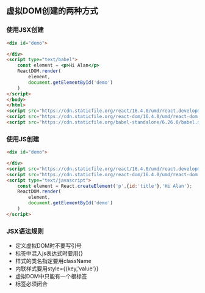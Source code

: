 ## 虚拟DOM创建的两种方式

### 使用JSX创建
```html
<div id="demo">

</div>
<script type="text/babel">
    const element = <p>Hi Alan</p>
    ReactDOM.render(
        element,
        document.getElementById('demo')
    )
</script>
</body>
</html>
<script src="https://cdn.staticfile.org/react/16.4.0/umd/react.development.js"></script>
<script src="https://cdn.staticfile.org/react-dom/16.4.0/umd/react-dom.development.js"></script>
<script src="https://cdn.staticfile.org/babel-standalone/6.26.0/babel.min.js"></script>
```

### 使用JS创建
```html
<div id="demo">

</div>
<script src="https://cdn.staticfile.org/react/16.4.0/umd/react.development.js"></script>
<script src="https://cdn.staticfile.org/react-dom/16.4.0/umd/react-dom.development.js"></script>
<script type="text/javascript">
    const element = React.createElement('p',{id:'title'},'Hi Alan');
    ReactDOM.render(
        element,
        document.getElementById('demo')
    )
</script>
```

### JSX语法规则
+ 定义虚拟DOM时不要写引号
+ 标签中混入js表达式时要用{}
+ 样式的类名指定要用className
+ 内联样式要用style={{key,'value'}}
+ 虚拟DOM中只能有一个根标签
+ 标签必须闭合